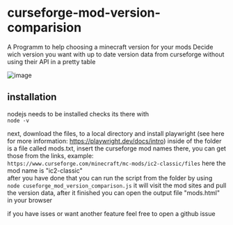 # curseforge-mod-version-comparision
A Programm to help choosing a minecraft version for your mods
Decide wich version you want with up to date version data from curseforge without using their API in a pretty table

![image](https://github.com/Jannik44/curseforge-mod-version-comparision/assets/76906033/ea6c83e5-5180-4dc6-800e-0f574d5b3a59)

## installation  

nodejs needs to be installed checks its there with  
```node -v```  

next, download the files, to a local directory and install playwright (see here for more information: https://playwright.dev/docs/intro)
inside of the folder is a file called mods.txt, insert the curseforge mod names there, you can get those from the links, example:  
```https://www.curseforge.com/minecraft/mc-mods/ic2-classic/files```
here the mod name is "ic2-classic"  
after you have done that you can run the script from the folder by using  
```node cuseforge_mod_version_comparison.js```
it will visit the mod sites and pull the version data, after it finished you can open the output file "mods.html" in your browser  
  
if you have isses or want another feature feel free to open a github issue  
